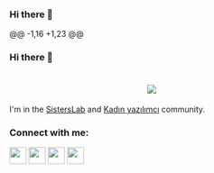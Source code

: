 ### Hi there 👋
@@ -1,16 +1,23 @@
### Hi there 👋
<h1 align="center">
  <a href="https://git.io/typing-svg">
    <img src="https://readme-typing-svg.herokuapp.com/?lines=Hello!;I+am+Aysel.&center=true&size=25">
  </a>
</h1>

<!--
**AyselAydin/AyselAydin** is a ✨ _special_ ✨ repository because its `README.md` (this file) appears on your GitHub profile.

Here are some ideas to get you started:
 I'm currently working as an AI & ML engineer at Turkcell. <br>
 I am developing applications on android as part time.Click if you want to see <a href="https://play.google.com/store/apps/developer?id=Aysel+Aydin&hl=en&gl=US" target="_blank">My Apps</a><br><br>
 I started to produce content on machine learning, deep learning, python topics. If you are interested in this field, I welcome you to <a href="https://www.instagram.com/pythonlearning.py/" target="_blank">my page</a><br> <br> 
 I love horses 🐎, traveling 🛫, painting 👩‍🏭 and violin 🎻<br> <br>
 Learning, teach while learning, and discovering new hobbies are among the passions of my life 💜

- 🔭 I’m currently working on ...
- 🌱 I’m currently learning ...
- 👯 I’m looking to collaborate on ...
- 🤔 I’m looking for help with ...
- 💬 Ask me about ...
- 📫 How to reach me: ...
- 😄 Pronouns: ...
- ⚡ Fun fact: ...
-->
 I'm in the <a href="https://sisterslab.co/">SistersLab</a> and <a href="https://www.kadinyazilimci.com/">Kadın yazılımcı</a> community.<br>

<p align="center">
<h3 align="left">Connect with me:</h3>
<p align="left">
<a href="https://www.linkedin.com/in/aysel-aydin/" target="blank"><img align="center" src="https://raw.githubusercontent.com/rahuldkjain/github-profile-readme-generator/master/src/images/icons/Social/linked-in-alt.svg" height="30" width="30" /></a>
<a href="https://twitter.com/AysellAydinn" target="blank"><img align="center" src="https://raw.githubusercontent.com/rahuldkjain/github-profile-readme-generator/master/src/images/icons/Social/twitter.svg" height="30" width="30" /></a>
<a href="https://medium.com/@ayselaydin" target="blank"><img align="center" src="https://raw.githubusercontent.com/rahuldkjain/github-profile-readme-generator/master/src/images/icons/Social/medium.svg" height="30" width="30" /></a>
<a href="https://www.instagram.com/ayselaydin.py/" target="blank"><img align="center" src="https://raw.githubusercontent.com/rahuldkjain/github-profile-readme-generator/master/src/images/icons/Social/instagram.svg" height="30" width="30" /></a>
</p>
<!--
**ilaydaikz/ilaydaikz** is a ✨ _special_ ✨ repository because its `README.md` (this file) appears on your GitHub profile.

Here are some ideas to get you started:

- 🔭 I’m currently working on ...
- 🌱 I’m currently learning ...
- 👯 I’m looking to collaborate on ...
- 🤔 I’m looking for help with ...
- 💬 Ask me about ...
- 📫 How to reach me: ...
- 😄 Pronouns: ...
- ⚡ Fun fact: ...
-->
